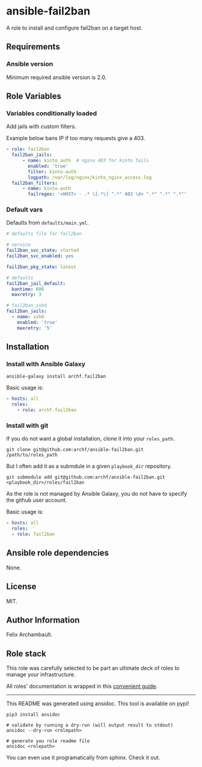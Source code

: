 # ansible-fail2ban

A role to install and configure fail2ban on a target host.

## Requirements

### Ansible version

Minimum required ansible version is 2.0.


## Role Variables

### Variables conditionally loaded

Add jails with custom filters.

Example below bans IP if too many requests give a 403.

```yaml
- role: fail2ban
  fail2ban_jails:
      - name: kinto_auth  # nginx 403 for kinto fails
        enabled: 'true'
        filter: kinto-auth
        logpath: /var/log/nginx/kinto_nginx_access.log
  fail2ban_filters:
      - name: kinto-auth
        failregex: '<HOST> - .* \[.*\] ".*" 403 \d+ ".*" ".*" ".*"'
```

### Default vars

Defaults from `defaults/main.yml`.

```yaml
# defaults file for fail2ban

# service
fail2ban_svc_state: started
fail2ban_svc_enabled: yes

fail2ban_pkg_state: latest

# defaults
fail2ban_jail_default:
  bantime: 600
  maxretry: 3

# fail2ban_sshd
fail2ban_jails:
  - name: sshd
    enabled: 'true'
    maxretry: '5'

```


## Installation

### Install with Ansible Galaxy

```shell
ansible-galaxy install archf.fail2ban
```

Basic usage is:

```yaml
- hosts: all
  roles:
    - role: archf.fail2ban
```

### Install with git

If you do not want a global installation, clone it into your `roles_path`.

```shell
git clone git@github.com:archf/ansible-fail2ban.git /path/to/roles_path
```

But I often add it as a submdule in a given `playbook_dir` repository.

```shell
git submodule add git@github.com:archf/ansible-fail2ban.git <playbook_dir>/roles/fail2ban
```

As the role is not managed by Ansible Galaxy, you do not have to specify the
github user account.

Basic usage is:

```yaml
- hosts: all
  roles:
  - role: fail2ban
```

## Ansible role dependencies

None.

## License

MIT.

## Author Information

Felix Archambault.

## Role stack

This role was carefully selected to be part an ultimate deck of roles to manage
your infrastructure.

All roles' documentation is wrapped in this [convenient guide](http://127.0.0.1:8000/).


---
This README was generated using ansidoc. This tool is available on pypi!

```shell
pip3 install ansidoc

# validate by running a dry-run (will output result to stdout)
ansidoc --dry-run <rolepath>

# generate you role readme file
ansidoc <rolepath>
```

You can even use it programatically from sphinx. Check it out.
